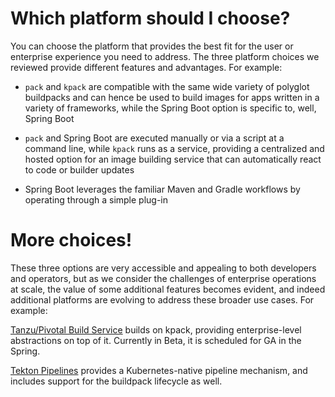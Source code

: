 # Which platform should I choose?

You can choose the platform that provides the best fit for the user or enterprise experience you need to address. The three platform choices we reviewed provide different features and advantages. For example:

- `pack` and `kpack` are compatible with the same wide variety of polyglot buildpacks and can hence be used to build images for apps written in a variety of frameworks, while the Spring Boot option is specific to, well, Spring Boot

- `pack` and Spring Boot are executed manually or via a script at a command line, while `kpack` runs as a service, providing a centralized and hosted option for an image building service that can automatically react to code or builder updates

- Spring Boot leverages the familiar Maven and Gradle workflows by operating through a simple plug-in

# More choices!

These three options are very accessible and appealing to both developers and operators, but as we consider the challenges of enterprise operations at scale, the value of some additional features becomes evident, and indeed additional platforms are evolving to address these broader use cases. For example:

[Tanzu/Pivotal Build Service](https://pivotal.io/pivotal-build-service) builds on kpack, providing enterprise-level abstractions on top of it. Currently in Beta, it is scheduled for GA in the Spring.

[Tekton Pipelines](https://tekton.dev) provides a Kubernetes-native pipeline mechanism, and includes support for the buildpack lifecycle as well.

